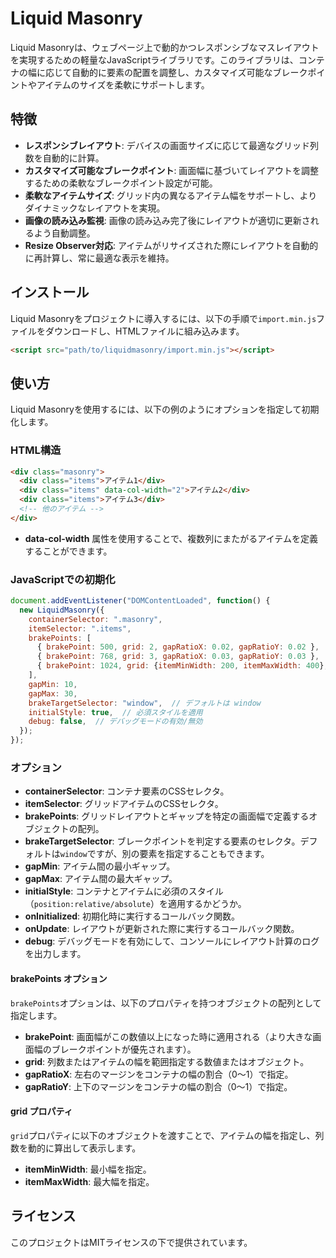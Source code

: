 # Liquid Masonry

Liquid Masonryは、ウェブページ上で動的かつレスポンシブなマスレイアウトを実現するための軽量なJavaScriptライブラリです。このライブラリは、コンテナの幅に応じて自動的に要素の配置を調整し、カスタマイズ可能なブレークポイントやアイテムのサイズを柔軟にサポートします。

## 特徴

- **レスポンシブレイアウト**: デバイスの画面サイズに応じて最適なグリッド列数を自動的に計算。
- **カスタマイズ可能なブレークポイント**: 画面幅に基づいてレイアウトを調整するための柔軟なブレークポイント設定が可能。
- **柔軟なアイテムサイズ**: グリッド内の異なるアイテム幅をサポートし、よりダイナミックなレイアウトを実現。
- **画像の読み込み監視**: 画像の読み込み完了後にレイアウトが適切に更新されるよう自動調整。
- **Resize Observer対応**: アイテムがリサイズされた際にレイアウトを自動的に再計算し、常に最適な表示を維持。

## インストール

Liquid Masonryをプロジェクトに導入するには、以下の手順で`import.min.js`ファイルをダウンロードし、HTMLファイルに組み込みます。

```html
<script src="path/to/liquidmasonry/import.min.js"></script>
```

## 使い方

Liquid Masonryを使用するには、以下の例のようにオプションを指定して初期化します。

### HTML構造

```html
<div class="masonry">
  <div class="items">アイテム1</div>
  <div class="items" data-col-width="2">アイテム2</div>
  <div class="items">アイテム3</div>
  <!-- 他のアイテム -->
</div>
```

- **data-col-width** 属性を使用することで、複数列にまたがるアイテムを定義することができます。

### JavaScriptでの初期化

```javascript
document.addEventListener("DOMContentLoaded", function() {
  new LiquidMasonry({
    containerSelector: ".masonry",
    itemSelector: ".items",
    brakePoints: [
      { brakePoint: 500, grid: 2, gapRatioX: 0.02, gapRatioY: 0.02 },
      { brakePoint: 768, grid: 3, gapRatioX: 0.03, gapRatioY: 0.03 },
      { brakePoint: 1024, grid: {itemMinWidth: 200, itemMaxWidth: 400}, gapRatioX: 0.04, gapRatioY: 0.04 },
    ],
    gapMin: 10,
    gapMax: 30,
    brakeTargetSelector: "window",  // デフォルトは window
    initialStyle: true,  // 必須スタイルを適用
    debug: false,  // デバッグモードの有効/無効
  });
});
```

### オプション

- **containerSelector**: コンテナ要素のCSSセレクタ。
- **itemSelector**: グリッドアイテムのCSSセレクタ。
- **brakePoints**: グリッドレイアウトとギャップを特定の画面幅で定義するオブジェクトの配列。
- **brakeTargetSelector**: ブレークポイントを判定する要素のセレクタ。デフォルトは`window`ですが、別の要素を指定することもできます。
- **gapMin**: アイテム間の最小ギャップ。
- **gapMax**: アイテム間の最大ギャップ。
- **initialStyle**: コンテナとアイテムに必須のスタイル（`position:relative/absolute`）を適用するかどうか。
- **onInitialized**: 初期化時に実行するコールバック関数。
- **onUpdate**: レイアウトが更新された際に実行するコールバック関数。
- **debug**: デバッグモードを有効にして、コンソールにレイアウト計算のログを出力します。

#### brakePoints オプション

`brakePoints`オプションは、以下のプロパティを持つオブジェクトの配列として指定します。

- **brakePoint**: 画面幅がこの数値以上になった時に適用される（より大きな画面幅のブレークポイントが優先されます）。
- **grid**: 列数またはアイテムの幅を範囲指定する数値またはオブジェクト。
- **gapRatioX**: 左右のマージンをコンテナの幅の割合（0〜1）で指定。
- **gapRatioY**: 上下のマージンをコンテナの幅の割合（0〜1）で指定。

#### grid プロパティ

`grid`プロパティに以下のオブジェクトを渡すことで、アイテムの幅を指定し、列数を動的に算出して表示します。

- **itemMinWidth**: 最小幅を指定。
- **itemMaxWidth**: 最大幅を指定。

## ライセンス

このプロジェクトはMITライセンスの下で提供されています。
